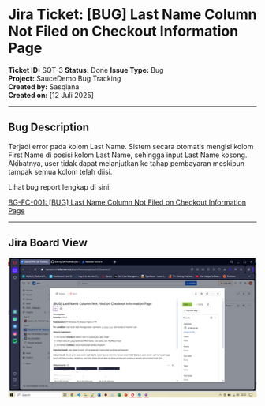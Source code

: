 # Jira Ticket: [BUG]  Last Name Column Not Filed on Checkout Information Page

**Ticket ID:** SQT-3
**Status:** Done
**Issue Type:** Bug  
**Project:** SauceDemo Bug Tracking  
**Created by:** Sasqiana  
**Created on:** [12 Juli 2025]

---

## Bug Description

Terjadi error pada kolom Last Name. Sistem secara otomatis mengisi kolom First Name di posisi kolom Last Name, sehingga input Last Name kosong. Akibatnya, user tidak dapat melanjutkan ke tahap pembayaran meskipun tampak semua kolom telah diisi.

Lihat bug report lengkap di sini:  

[BG-FC-001: [BUG] Last Name Column Not Filed on Checkout Information Page](https://github.com/Sasqiana/QA-Portfolio/blob/main/bug-reports/functional-bug/fail-to-field-the-column.md)

---

## Jira Board View

![Jira SQT-3](../documentations/Jira-Bug-Functional.png)
